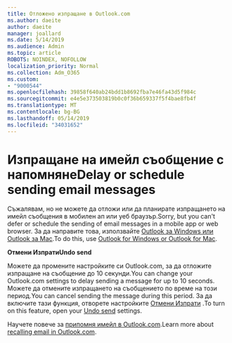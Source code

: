 ```yaml
---
title: Отложено изпращане в Outlook.com
ms.author: daeite
author: daeite
manager: joallard
ms.date: 5/14/2019
ms.audience: Admin
ms.topic: article
ROBOTS: NOINDEX, NOFOLLOW
localization_priority: Normal
ms.collection: Adm_O365
ms.custom:
- "9000544"
ms.openlocfilehash: 39858f640ab24bdd1b8692fba7e46fa43d5f984c
ms.sourcegitcommit: e4e5e373503819b0c0f36b659337f5f4bae8fb4f
ms.translationtype: MT
ms.contentlocale: bg-BG
ms.lasthandoff: 05/14/2019
ms.locfileid: "34031652"
---
```

# <a name="delay-or-schedule-sending-email-messages"></a><span data-ttu-id="e363e-102">Изпращане на имейл съобщение с напомняне</span><span class="sxs-lookup"><span data-stu-id="e363e-102">Delay or schedule sending email messages</span></span>

<span data-ttu-id="e363e-103">Съжалявам, но не можете да отложи или да планирате изпращането на имейл съобщения в мобилен ап или уеб браузър.</span><span class="sxs-lookup"><span data-stu-id="e363e-103">Sorry, but you can't defer or schedule the sending of email messages in a mobile app or web browser.</span></span> <span data-ttu-id="e363e-104">За да направите това, използвайте [Outlook за Windows или Outlook за Mac](https://products.office.com/outlook/email-and-calendar-software-microsoft-outlook).</span><span class="sxs-lookup"><span data-stu-id="e363e-104">To do this, use [Outlook for Windows or Outlook for Mac](https://products.office.com/outlook/email-and-calendar-software-microsoft-outlook).</span></span>

<span data-ttu-id="e363e-105">**Отмени Изпрати**</span><span class="sxs-lookup"><span data-stu-id="e363e-105">**Undo send**</span></span>

<span data-ttu-id="e363e-106">Можете да промените настройките си Outlook.com, за да отложите изпращане на съобщение до 10 секунди.</span><span class="sxs-lookup"><span data-stu-id="e363e-106">You can change your Outlook.com settings to delay sending a message for up to 10 seconds.</span></span> <span data-ttu-id="e363e-107">Можете да отмените изпращането на съобщението по време на този период.</span><span class="sxs-lookup"><span data-stu-id="e363e-107">You can cancel sending the message during this period.</span></span> <span data-ttu-id="e363e-108">За да включите тази функция, отворете настройките [Отмени Изпрати](https://outlook.live.com/mail/options/mail/messageContent/undoSend) .</span><span class="sxs-lookup"><span data-stu-id="e363e-108">To turn on this feature, open your [Undo send](https://outlook.live.com/mail/options/mail/messageContent/undoSend) settings.</span></span>

<span data-ttu-id="e363e-109">Научете повече за [припомня имейл в Outlook.com](https://support.office.com/article/c069ddde-5282-4085-8f4c-d7b133324f8a).</span><span class="sxs-lookup"><span data-stu-id="e363e-109">Learn more about [recalling email in Outlook.com](https://support.office.com/article/c069ddde-5282-4085-8f4c-d7b133324f8a).</span></span>